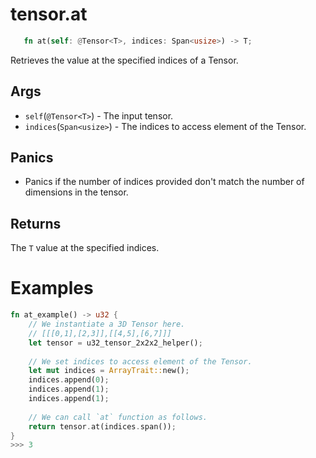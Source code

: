 # tensor.at

```rust 
   fn at(self: @Tensor<T>, indices: Span<usize>) -> T;
```

Retrieves the value at the specified indices of a Tensor.

## Args

* `self`(`@Tensor<T>`) - The input tensor.
* `indices`(`Span<usize>`) - The indices to access element of the Tensor.

## Panics

* Panics if the number of indices provided don't match the number of dimensions in the tensor.

## Returns

The `T` value at the specified indices.

# Examples

```rust
fn at_example() -> u32 {
    // We instantiate a 3D Tensor here.
    // [[[0,1],[2,3]],[[4,5],[6,7]]]
    let tensor = u32_tensor_2x2x2_helper();
    
    // We set indices to access element of the Tensor.
    let mut indices = ArrayTrait::new();
    indices.append(0);
    indices.append(1);
    indices.append(1);
		
    // We can call `at` function as follows.
    return tensor.at(indices.span());
}
>>> 3
```
